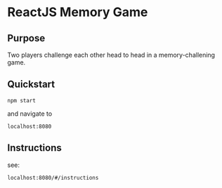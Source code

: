 # ReactJS Memory Game
## Purpose
Two players challenge each other head to head in a memory-challening game.
## Quickstart

    npm start

and navigate to

    localhost:8080

## Instructions
see:

    localhost:8080/#/instructions

